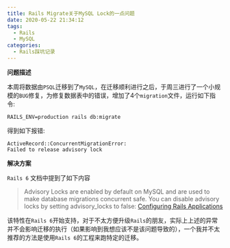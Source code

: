 ```yaml
---
title: Rails Migrate关于MySQL Lock的一点问题
date: 2020-05-22 21:34:12
tags:
  - Rails
  - MySQL
categories:
  - Rails踩坑记录
---
```

**问题描述**

本周将数据由`PSQL`迁移到了`MySQL`，在迁移顺利进行之后，于周三进行了一个小规模的`BUG`修复，为修复数据表中的错误，增加了4个`migration`文件，运行如下指令:
~~~ shell
RAILS_ENV=production rails db:migrate
~~~

得到如下报错:
~~~ log
ActiveRecord::ConcurrentMigrationError:
Failed to release advisory lock
~~~

**解决方案**

`Rails 6` 文档中提到了如下内容
> Advisory Locks are enabled by default on MySQL and are used to make database migrations concurrent safe. You can disable advisory locks by setting advisory_locks to false:
> [Configuring Rails Applications](https://edgeguides.rubyonrails.org/configuring.html#configuring-a-mysql-or-mariadb-database)

该特性在`Rails 6`开始支持，对于不太方便升级`Rails`的朋友，实际上上述的异常并不会影响迁移的执行（如果影响到我想应该不是该问题导致的），一个我并不太推荐的方法是使用`Rails 6`的工程来跑特定的迁移。
